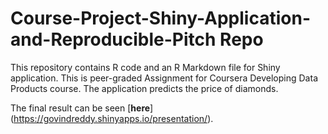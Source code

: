 # Course-Project-Shiny-Application-and-Reproducible-Pitch Repo

This repository contains R code and an R Markdown file for Shiny application. This is peer-graded Assignment for Coursera Developing Data Products course.
The application predicts the price of diamonds.

The final result can be seen [**here**] (https://govindreddy.shinyapps.io/presentation/).
